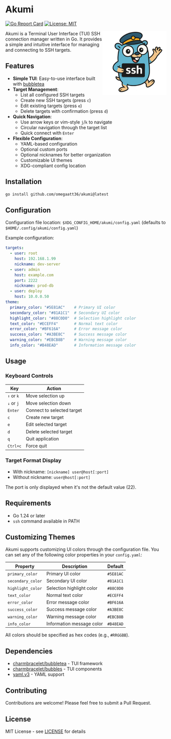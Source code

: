# Akumi

[![Go Report Card](https://goreportcard.com/badge/github.com/omegaatt36/akumi)](https://goreportcard.com/report/github.com/omegaatt36/akumi)
[![License: MIT](https://img.shields.io/badge/License-MIT-yellow.svg)](https://opensource.org/licenses/MIT)

<img align="right" width="200" src="./docs/logo.png">

Akumi is a Terminal User Interface (TUI) SSH connection manager written in Go. It provides a simple and intuitive interface for managing and connecting to SSH targets.

## Features

- **Simple TUI**: Easy-to-use interface built with [bubbletea](https://github.com/charmbracelet/bubbletea)
- **Target Management**:
  - List all configured SSH targets
  - Create new SSH targets (press `c`)
  - Edit existing targets (press `e`)
  - Delete targets with confirmation (press `d`)
- **Quick Navigation**:
  - Use arrow keys or vim-style `j`/`k` to navigate
  - Circular navigation through the target list
  - Quick connect with `Enter`
- **Flexible Configuration**:
  - YAML-based configuration
  - Optional custom ports
  - Optional nicknames for better organization
  - Customizable UI themes
  - XDG-compliant config location

## Installation

```bash
go install github.com/omegaatt36/akumi@latest
```

## Configuration

Configuration file location: `$XDG_CONFIG_HOME/akumi/config.yaml` (defaults to `$HOME/.config/akumi/config.yaml`)

Example configuration:

```yaml
targets:
  - user: root
    host: 192.168.1.99
    nickname: dev-server
  - user: admin
    host: example.com
    port: 2222
    nickname: prod-db
  - user: deploy
    host: 10.0.0.50
theme:
  primary_color: "#5E81AC"    # Primary UI color
  secondary_color: "#81A1C1"  # Secondary UI color
  highlight_color: "#88C0D0"  # Selection highlight color
  text_color: "#ECEFF4"       # Normal text color
  error_color: "#BF616A"      # Error message color
  success_color: "#A3BE8C"    # Success message color
  warning_color: "#EBCB8B"    # Warning message color
  info_color: "#B48EAD"       # Information message color
```

## Usage

### Keyboard Controls

| Key           | Action                           |
|---------------|----------------------------------|
| `↑` or `k`    | Move selection up                |
| `↓` or `j`    | Move selection down              |
| `Enter`       | Connect to selected target       |
| `c`           | Create new target               |
| `e`           | Edit selected target            |
| `d`           | Delete selected target          |
| `q`           | Quit application                |
| `Ctrl+c`      | Force quit                      |

### Target Format Display

- With nickname: `[nickname] user@host[:port]`
- Without nickname: `user@host[:port]`

The port is only displayed when it's not the default value (22).

## Requirements

- Go 1.24 or later
- `ssh` command available in PATH

## Customizing Themes

Akumi supports customizing UI colors through the configuration file. You can set any of the following color properties in your `config.yaml`:

| Property | Description | Default |
|----------|-------------|---------|
| `primary_color` | Primary UI color | `#5E81AC` |
| `secondary_color` | Secondary UI color | `#81A1C1` |
| `highlight_color` | Selection highlight color | `#88C0D0` |
| `text_color` | Normal text color | `#ECEFF4` |
| `error_color` | Error message color | `#BF616A` |
| `success_color` | Success message color | `#A3BE8C` |
| `warning_color` | Warning message color | `#EBCB8B` |
| `info_color` | Information message color | `#B48EAD` |

All colors should be specified as hex codes (e.g., `#RRGGBB`).

## Dependencies

- [charmbracelet/bubbletea](https://github.com/charmbracelet/bubbletea) - TUI framework
- [charmbracelet/bubbles](https://github.com/charmbracelet/bubbles) - TUI components
- [yaml.v3](https://gopkg.in/yaml.v3) - YAML support

## Contributing

Contributions are welcome! Please feel free to submit a Pull Request.

## License

MIT License - see [LICENSE](LICENSE) for details
